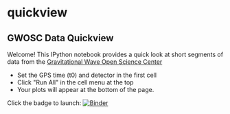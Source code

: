 # quickview

## GWOSC Data Quickview

Welcome! This IPython notebook provides a quick look at short segments of data from the <a href='https://gw-openscience.org/'>Gravitational Wave Open Science Center</a>

* Set the GPS time (t0) and detector in the first cell
* Click "Run All" in the cell menu at the top
* Your plots will appear at the bottom of the page.


Click the badge to launch:
[![Binder](https://mybinder.org/badge_logo.svg)](https://mybinder.org/v2/gh/losc-tutorial/quickview/master?filepath=index.ipynb)



